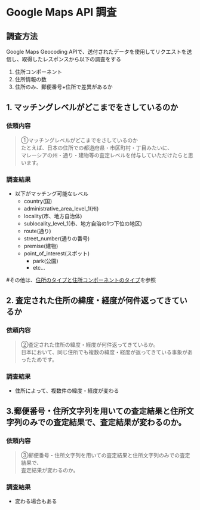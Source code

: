 # Google Maps API 調査

## 調査方法
Google Maps Geocoding APIで、送付されたデータを使用してリクエストを送信し、取得したレスポンスから以下の調査をする

1. 住所コンポーネント
2. 住所情報の数
3. 住所のみ、郵便番号+住所で差異があるか


## 1. マッチングレベルがどこまでをさしているのか
### 依頼内容
> ①マッチングレベルがどこまでをさしているのか  
たとえば、日本の住所での都道府県・市区町村・丁目みたいに、  
マレーシアの州・通り・建物等の査定レベルを付与していただけたらと思います。

### 調査結果
* 以下がマッチング可能なレベル
  * country(国)
  * administrative_area_level_1(州)
  * locality(市、地方自治体)
  * sublocality_level_1(市、地方自治の1つ下位の地区)
  * route(通り)
  * street_number(通りの番号)
  * premise(建物)
  * point_of_interest(スポット)
    * park(公園)
    * etc...

\#その他は、[住所のタイプと住所コンポーネントのタイプ](https://developers.google.com/maps/documentation/geocoding/intro?hl=ja#Types)を参照


## 2. 査定された住所の緯度・経度が何件返ってきているか
### 依頼内容
> ②査定された住所の緯度・経度が何件返ってきているか。  
日本において、同じ住所でも複数の緯度・経度が返ってきている事象があったためです。

### 調査結果
* 住所によって、複数件の緯度・経度が変わる


## 3.郵便番号・住所文字列を用いての査定結果と住所文字列のみでの査定結果で、査定結果が変わるのか。 
### 依頼内容
> ③郵便番号・住所文字列を用いての査定結果と住所文字列のみでの査定結果で、  
査定結果が変わるのか。

### 調査結果
* 変わる場合もある
